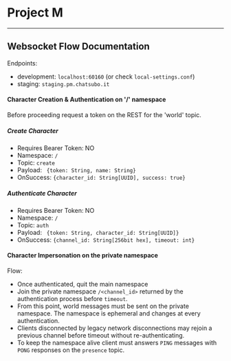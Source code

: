 # Project M


***

## Websocket Flow Documentation

Endpoints:
 - development: `localhost:60160` (or check `local-settings.conf`)
 - staging: `staging.pm.chatsubo.it`


#### Character Creation & Authentication on '/' namespace

Before proceeding request a token on the REST for the 'world' topic.

##### Create Character
- Requires Bearer Token: NO
- Namespace: `/`
- Topic: `create`
- Payload: ` {token: String, name: String}`
- OnSuccess: ` {character_id: String[UUID], success: true} `

##### Authenticate Character
- Requires Bearer Token: NO
- Namespace: `/`
- Topic: `auth`
- Payload: ` {token: String, character_id: String[UUID]}`
- OnSuccess: ` {channel_id: String[256bit hex], timeout: int} `



#### Character Impersonation on the private namespace

Flow:
- Once authenticated, quit the main namespace
- Join the private namespace `/<channel_id>` returned by the authentication process before `timeout`.
- From this point, world messages must be sent on the private namespace. The namespace is ephemeral and changes at every authentication.
- Clients disconnected by legacy network disconnections may rejoin a previous channel before timeout without re-authenticating. 
- To keep the namespace alive client must answers `PING` messages with `PONG` responses on the `presence` topic.
